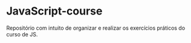 # JavaScript-course

Repositório com intuito de organizar e realizar os exercícios práticos do curso de JS.